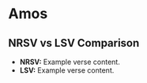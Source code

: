 # Amos

## NRSV vs LSV Comparison

- **NRSV:** Example verse content.
- **LSV:** Example verse content.
